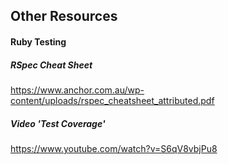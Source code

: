 ## Other Resources

#### Ruby Testing
##### RSpec Cheat Sheet
https://www.anchor.com.au/wp-content/uploads/rspec_cheatsheet_attributed.pdf
##### Video 'Test Coverage'
https://www.youtube.com/watch?v=S6qV8vbjPu8
